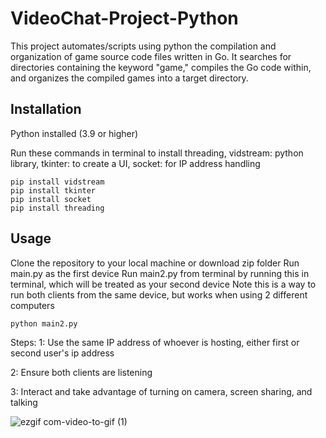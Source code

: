 # VideoChat-Project-Python
This project automates/scripts using python the compilation and organization of game source code files written in Go. It searches for directories containing the keyword "game," compiles the Go code within, and organizes the compiled games into a target directory.

## Installation

Python installed (3.9 or higher)

Run these commands in terminal to install threading, vidstream: python library, tkinter: to create a UI, socket: for IP address handling
```
pip install vidstream
pip install tkinter
pip install socket
pip install threading
```

## Usage
Clone the repository to your local machine or download zip folder
Run main.py as the first device
Run main2.py from terminal by running this in terminal, which will be treated as your second device
Note this is a way to run both clients from the same device, but works when using 2 different computers

```
python main2.py
```

Steps: 
1: Use the same IP address of whoever is hosting, either first or second user's ip address

2: Ensure both clients are listening

3: Interact and take advantage of turning on camera, screen sharing, and talking



![ezgif com-video-to-gif (1)](https://github.com/ahmadbasyouni10/VideoChat-Project-Python/assets/120362910/5b304036-07b9-42d7-9a00-c14fb677a283)




